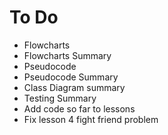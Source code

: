 # To Do

- Flowcharts
- Flowcharts Summary
- Pseudocode
- Pseudocode Summary
- Class Diagram summary
- Testing Summary
- Add code so far to lessons
- Fix lesson 4 fight friend problem